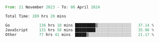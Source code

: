 <!--START_SECTION:waka-->

```rust
From: 21 November 2023 - To: 06 April 2024

Total Time: 289 hrs 20 mins

Go             136 hrs 18 mins █████████▒░░░░░░░░░░░░░░░   37.14 %
JavaScript     131 hrs 58 mins █████████░░░░░░░░░░░░░░░░   35.96 %
Other          77 hrs 41 mins  █████▒░░░░░░░░░░░░░░░░░░░   21.17 %
```

<!--END_SECTION:waka-->
